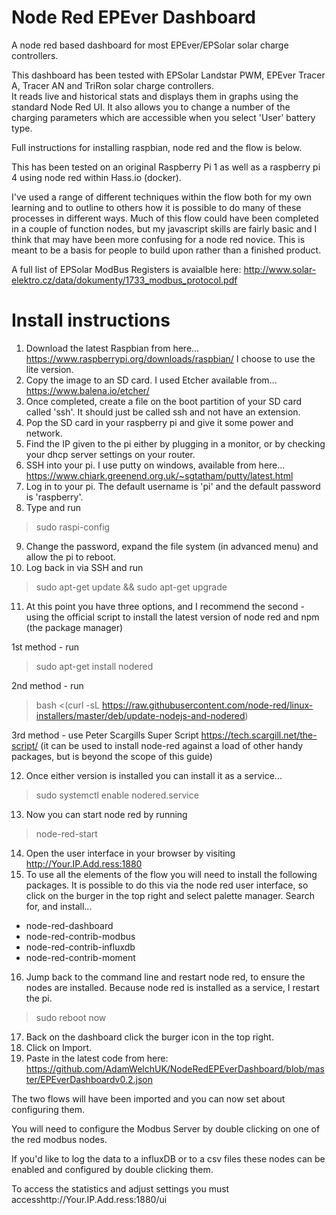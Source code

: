 # Node Red EPEver Dashboard
A node red based dashboard for most EPEver/EPSolar solar charge controllers.

This dashboard has been tested with EPSolar Landstar PWM, EPEver Tracer A, Tracer AN and TriRon solar charge controllers.  
It reads live and historical stats and displays them in graphs using the standard Node Red UI.
It also allows you to change a number of the charging parameters which are accessible when you select 'User' battery type.

Full instructions for installing raspbian, node red and the flow is below.

This has been tested on an original Raspberry Pi 1 as well as a raspberry pi 4 using node red within Hass.io (docker).

I've used a range of different techniques within the flow both for my own learning and to outline to others how it is possible to do many of these processes in different ways.  Much of this flow could have been completed in a couple of function nodes, but my javascript skills are fairly basic and I think that may have been more confusing for a node red novice.  This is meant to be a basis for people to build upon rather than a finished product.

A full list of EPSolar ModBus Registers is avaialble here: http://www.solar-elektro.cz/data/dokumenty/1733_modbus_protocol.pdf

# Install instructions

1. Download the latest Raspbian from here... https://www.raspberrypi.org/downloads/raspbian/  I choose to use the lite version.
2. Copy the image to an SD card. I used Etcher available from...  https://www.balena.io/etcher/
3. Once completed, create a file on the boot partition of your SD card called 'ssh'.  It should just be called ssh and not have an extension.
4. Pop the SD card in your raspberry pi and give it some power and network.
5. Find the IP given to the pi either by plugging in a monitor, or by checking your dhcp server settings on your router.
6. SSH into your pi.  I use putty on windows, available from here... https://www.chiark.greenend.org.uk/~sgtatham/putty/latest.html
7. Log in to your pi.  The default username is 'pi' and the default password is 'raspberry'.
8. Type and run 
> sudo raspi-config
9. Change the password, expand the file system (in advanced menu) and allow the pi to reboot.
10. Log back in via SSH and run 
> sudo apt-get update && sudo apt-get upgrade
11. At this point you have three options, and I recommend the second - using the official script to install the latest version of node red and npm (the package manager)

1st method - run
> sudo apt-get install nodered

2nd method - run
> bash <(curl -sL https://raw.githubusercontent.com/node-red/linux-installers/master/deb/update-nodejs-and-nodered)

3rd method - use Peter Scargills Super Script https://tech.scargill.net/the-script/ (it can be used to install node-red against a load of other handy packages, but is beyond the scope of this guide)

12. Once either version is installed you can install it as a service...
> sudo systemctl enable nodered.service 
13. Now you can start node red by running 
> node-red-start
14. Open the user interface in your browser by visiting http://Your.IP.Add.ress:1880
15. To use all the elements of the flow you will need to install the following packages.  It is possible to do this via the node red user interface, so click on the burger in the top right and select palette manager.
Search for, and install...    
- node-red-dashboard
- node-red-contrib-modbus
- node-red-contrib-influxdb
- node-red-contrib-moment
16. Jump back to the command line and restart node red, to ensure the nodes are installed.  Because node red is installed as a service, I restart the pi.
> sudo reboot now
17. Back on the dashboard click the burger icon in the top right.
18. Click on Import.
19. Paste in the latest code from here:  https://github.com/AdamWelchUK/NodeRedEPEverDashboard/blob/master/EPEverDashboardv0.2.json

The two flows will have been imported and you can now set about configuring them.

You will need to configure the Modbus Server by double clicking on one of the red modbus nodes.

If you'd like to log the data to a influxDB or to a csv files these nodes can be enabled and configured by double clicking them.

To access the statistics and adjust settings you must accesshttp://Your.IP.Add.ress:1880/ui
